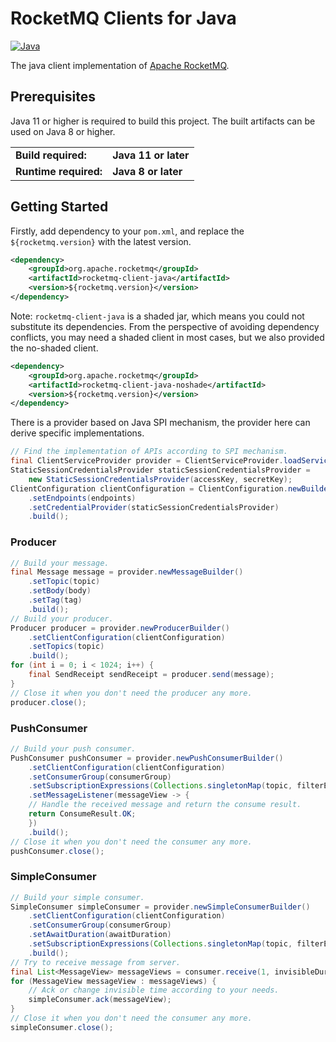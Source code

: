 # RocketMQ Clients for Java

[![Java](https://github.com/apache/rocketmq-clients/actions/workflows/java_build.yml/badge.svg)](https://github.com/apache/rocketmq-clients/actions/workflows/java_build.yml)

The java client implementation of [Apache RocketMQ](https://rocketmq.apache.org/).

## Prerequisites

Java 11 or higher is required to build this project. The built artifacts can be used on Java 8 or
higher.

<table>
  <tr>
    <td><b>Build required:</b></td>
    <td><b>Java 11 or later</b></td>
  </tr>
  <tr>
    <td><b>Runtime required:</b></td>
    <td><b>Java 8 or later</b></td>
  </tr>
</table>

## Getting Started

Firstly, add dependency to your `pom.xml`, and replace the `${rocketmq.version}` with the latest version.

```xml
<dependency>
    <groupId>org.apache.rocketmq</groupId>
    <artifactId>rocketmq-client-java</artifactId>
    <version>${rocketmq.version}</version>
</dependency>
```

Note: `rocketmq-client-java` is a shaded jar, which means you could not substitute its dependencies.
From the perspective of avoiding dependency conflicts, you may need a shaded client in most cases, but we also provided
the no-shaded client.

```xml
<dependency>
    <groupId>org.apache.rocketmq</groupId>
    <artifactId>rocketmq-client-java-noshade</artifactId>
    <version>${rocketmq.version}</version>
</dependency>
```

There is a provider based on Java SPI mechanism, the provider here can derive specific implementations.

```java
// Find the implementation of APIs according to SPI mechanism.
final ClientServiceProvider provider = ClientServiceProvider.loadService();
StaticSessionCredentialsProvider staticSessionCredentialsProvider =
    new StaticSessionCredentialsProvider(accessKey, secretKey);
ClientConfiguration clientConfiguration = ClientConfiguration.newBuilder()
    .setEndpoints(endpoints)
    .setCredentialProvider(staticSessionCredentialsProvider)
    .build();
```

### Producer

```java
// Build your message.
final Message message = provider.newMessageBuilder()
    .setTopic(topic)
    .setBody(body)
    .setTag(tag)
    .build();
// Build your producer.
Producer producer = provider.newProducerBuilder()
    .setClientConfiguration(clientConfiguration)
    .setTopics(topic)
    .build();
for (int i = 0; i < 1024; i++) {
    final SendReceipt sendReceipt = producer.send(message);
}
// Close it when you don't need the producer any more.
producer.close();
```

### PushConsumer

```java
// Build your push consumer.
PushConsumer pushConsumer = provider.newPushConsumerBuilder()
    .setClientConfiguration(clientConfiguration)
    .setConsumerGroup(consumerGroup)
    .setSubscriptionExpressions(Collections.singletonMap(topic, filterExpression))
    .setMessageListener(messageView -> {
    // Handle the received message and return the consume result.
    return ConsumeResult.OK;
    })
    .build();
// Close it when you don't need the consumer any more.
pushConsumer.close();
```

### SimpleConsumer

```java
// Build your simple consumer.
SimpleConsumer simpleConsumer = provider.newSimpleConsumerBuilder()
    .setClientConfiguration(clientConfiguration)
    .setConsumerGroup(consumerGroup)
    .setAwaitDuration(awaitDuration)
    .setSubscriptionExpressions(Collections.singletonMap(topic, filterExpression))
    .build();
// Try to receive message from server.
final List<MessageView> messageViews = consumer.receive(1, invisibleDuration);
for (MessageView messageView : messageViews) {
    // Ack or change invisible time according to your needs.
    simpleConsumer.ack(messageView);
}
// Close it when you don't need the consumer any more.
simpleConsumer.close();
```

